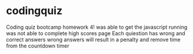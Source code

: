 # codingquiz
Coding quiz bootcamp homework 4!
was able to get the javascript running was not able to complete high scores page
Each quiestion has wrong and correct answers
wrong answers will result in a penalty and remove time from the countdown timer
